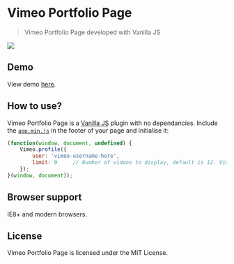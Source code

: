 # Vimeo Portfolio Page
> Vimeo Portfolio Page developed with Vanilla JS

![](https://raw.github.com/pinceladasdaweb/Vimeo-Portfolio-Page/master/screenshot.png)

## Demo
View demo [here](http://www.pinceladasdaweb.com.br/blog/uploads/vimeo-portfolio/).

## How to use?
Vimeo Portfolio Page is a [Vanilla JS](http://vanilla-js.com/) plugin with no dependancies. Include the [`app.min.js`](assets/js/app.min.js) in the footer of your page and initialise it:

```javascript
(function(window, document, undefined) {
    Vimeo.profile({
        user: 'vimeo-username-here',
        limit: 9     // Number of videos to display, default is 12. Vimeo's API returns a maximum of the last 20 videos.
    });
}(window, document));
```

## Browser support
IE8+ and modern browsers.

## License
Vimeo Portfolio Page is licensed under the MIT License.